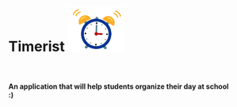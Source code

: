 <div style="margin-left: 50px">
<h1>Timerist <img src="alarm.gif" style="max-width: 25%" /></h1>
<br> 
<h4>An application that will help students organize their day at school :)</h4>
</div>
